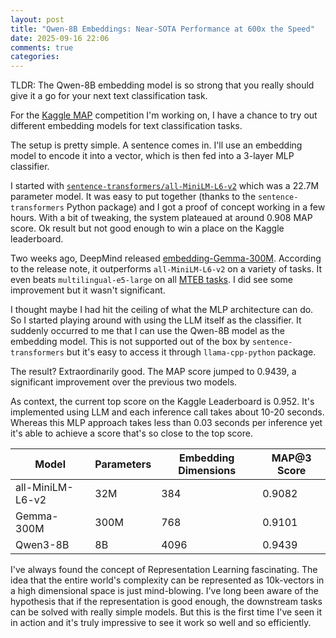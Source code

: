 ```yaml
---
layout: post
title: "Qwen-8B Embeddings: Near-SOTA Performance at 600x the Speed"
date: 2025-09-16 22:06
comments: true
categories:
---
```


TLDR: The Qwen-8B embedding model is so strong that you really should give it a
go for your next text classification task.

For the [Kaggle
MAP](https://www.kaggle.com/competitions/map-charting-student-math-misunderstandings)
competition I'm working on, I have a chance to try out different embedding
models for text classification tasks.

The setup is pretty simple. A sentence comes in. I'll use an embedding model to
encode it into a vector, which is then fed into a 3-layer MLP classifier.

I started with
[`sentence-transformers/all-MiniLM-L6-v2`](https://huggingface.co/sentence-transformers/all-MiniLM-L6-v2)
which was a 22.7M parameter model. It was easy to put together (thanks to the
`sentence-transformers` Python package) and I got a proof of concept working in
a few hours. With a bit of tweaking, the system plateaued at around 0.908 MAP score.
Ok result but not good enough to win a place on the Kaggle leaderboard.

Two weeks ago, DeepMind released
[embedding-Gemma-300M](https://huggingface.co/google/embeddinggemma-300m).
According to the release note, it outperforms `all-MiniLM-L6-v2` on a variety
of tasks. It even beats `multilingual-e5-large` on all [MTEB
tasks](https://developers.googleblog.com/en/introducing-embeddinggemma/).
I did see some improvement but it wasn't significant.

I thought maybe I had hit the ceiling of what the MLP architecture can do. So I
started playing around with using the LLM itself as the classifier. It suddenly occurred
to me that I can use the Qwen-8B model as the embedding model. This is not supported
out of the box by `sentence-transformers` but it's easy to access it through
`llama-cpp-python` package.

The result? Extraordinarily good. The MAP score jumped to 0.9439, a significant
improvement over the previous two models.

As context, the current top score on the Kaggle Leaderboard is 0.952. It's implemented
using LLM and each inference call takes about 10-20 seconds. Whereas this MLP
approach takes less than 0.03 seconds per inference yet it's able to achieve a score
that's so close to the top score.


  | Model            | Parameters | Embedding Dimensions | MAP@3 Score |
  |------------------|------------|----------------------|-------------|
  | all-MiniLM-L6-v2 | 32M        | 384                  | 0.9082      |
  | Gemma-300M       | 300M       | 768                  | 0.9101      |
  | Qwen3-8B         | 8B         | 4096                 | 0.9439      |


I've always found the concept of Representation Learning fascinating. The idea
that the entire world's complexity can be represented as 10k-vectors in a high
dimensional space is just mind-blowing. I've long been aware of the hypothesis
that if the representation is good enough, the downstream tasks can be solved
with really simple models. But this is the first time I've seen it in action and
it's truly impressive to see it work so well and so efficiently.